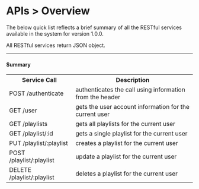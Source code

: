 <div class="page-header">
  <h1  id="page-title">APIs > Overview</h1>
</div>

The below quick list reflects a brief summary of all the RESTful services available
in the system for version 1.0.0.

All RESTful services return JSON object.


___
#### Summary

<table id="tbl">
<colgroup>
    <col>
    <col>
  </colgroup>
  <tr>
    <th>Service Call</th>
    <th>Description</th>
  </tr>
  <tr>
    <td>POST /authenticate</td>
    <td>authenticates the call using information from the header</td>
  </tr>
  <tr>
    <td>GET /user</td>
    <td>gets the user account information for the current user</td>
  </tr>
  <tr>
    <td>GET /playlists</td>
    <td>gets all playlists for the current user</td>
  </tr>
  <tr>
    <td>GET /playlist/:id</td>
    <td>gets a single playlist for the current user</td>
  </tr>
  <tr>
    <td>PUT /playlist/:playlist</td>
    <td>creates a playlist for the current user</td>
  </tr>
  <tr>
    <td>POST /playlist/:playlist</td>
    <td>update a playlist for the current user</td>
  </tr>
  <tr>
    <td>DELETE /playlist/:playlist</td>
    <td>deletes a playlist for the current user</td>
  </tr>
</table>
